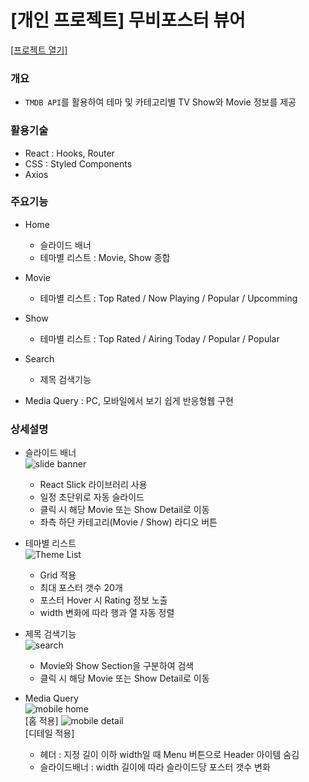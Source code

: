 # [개인 프로젝트] 무비포스터 뷰어

[[프로젝트 열기]](http://Yuyeol.github.io/themovie-react)

### 개요
* `TMDB API`를 활용하여 테마 및 카테고리별 TV Show와 Movie 정보를 제공
  
### 활용기술
* React : Hooks, Router
* CSS : Styled Components
* Axios

### 주요기능 
* Home
  - 슬라이드 배너
  - 테마별 리스트 : Movie, Show 종합
* Movie
  - 테마별 리스트 : Top Rated / Now Playing / Popular / Upcomming
* Show
  - 테마별 리스트 : Top Rated / Airing Today / Popular / Popular
* Search
  - 제목 검색기능

* Media Query : PC, 모바일에서 보기 쉽게 반응형웹 구현

### 상세설명

* 슬라이드 배너  
![slide banner](https://user-images.githubusercontent.com/52055504/109618141-8c007980-7b7a-11eb-9085-d99aa4bb05df.gif)
  - React Slick 라이브러리 사용
  - 일정 초단위로 자동 슬라이드
  - 클릭 시 해당 Movie 또는 Show Detail로 이동
  - 좌측 하단 카테고리(Movie / Show) 라디오 버튼

* 테마별 리스트  
![Theme List](https://user-images.githubusercontent.com/52055504/109620078-d5ea5f00-7b7c-11eb-8fd3-eb8f9d5f31f2.jpg)
  - Grid 적용
  - 최대 포스터 갯수 20개
  - 포스터 Hover 시 Rating 정보 노출
  - width 변화에 따라 행과 열 자동 정렬

* 제목 검색기능  
![search](https://user-images.githubusercontent.com/52055504/109622158-26fb5280-7b7f-11eb-9ed3-cdfe2e36c7dc.gif)
  - Movie와 Show Section을 구분하여 검색
  - 클릭 시 해당 Movie 또는 Show Detail로 이동

* Media Query  
![mobile home](https://user-images.githubusercontent.com/52055504/109631547-66c73780-7b89-11eb-928d-db2cfc8092c0.gif)  
[홈 적용]
![mobile detail](https://user-images.githubusercontent.com/52055504/109631662-85c5c980-7b89-11eb-8973-84a6cea14c44.gif)  
[디테일 적용]
  - 헤더 : 지정 길이 이하 width일 때 Menu 버튼으로 Header 아이템 숨김
  - 슬라이드배너 : width 길이에 따라 슬라이드당 포스터 갯수 변화





